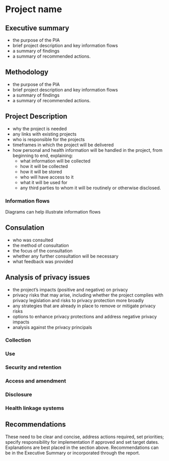 # Project name

## Executive summary
- the purpose of the PIA
- brief project description and key information flows
- a summary of findings
- a summary of recommended actions.

## Methodology
- the purpose of the PIA
- brief project description and key information flows
- a summary of findings
- a summary of recommended actions.

## Project Description
- why the project is needed
- any links with existing projects
- who is responsible for the projects
- timeframes in which the project will be delivered
- how personal and health information will be handled in the project, from beginning to
end, explaining:
  - what information will be collected
  - how it will be collected
  - how it will be stored
  - who will have access to it
  - what it will be used for
  - any third parties to whom it will be routinely or otherwise disclosed.

### Information flows
Diagrams can help illustrate information flows

## Consulation
- who was consulted
- the method of consultation
- the focus of the consultation
- whether any further consultation will be necessary
- what feedback was provided

## Analysis of privacy issues

- the project’s impacts (positive and negative) on privacy
- privacy risks that may arise, including whether the project complies with privacy legislation and risks to privacy protection more broadly
- any strategies that are already in place to remove or mitigate privacy risks
- options to enhance privacy protections and address negative privacy impacts
- analysis against the privacy principals

### Collection

### Use

### Security and retention

### Access and amendment

### Disclosure

### Health linkage systems

## Recommendations

These need to be clear and concise, address actions required, set priorities; specify
responsibility for implementation if approved and set target dates. Explanations are best
placed in the section above. Recommendations can be in the Executive Summary or
incorporated through the report.

